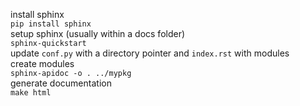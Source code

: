 install sphinx  
`pip install sphinx`  
setup sphinx (usually within a docs folder)  
`sphinx-quickstart`  
update `conf.py` with a directory pointer and `index.rst` with modules  
create modules  
`sphinx-apidoc -o . ../mypkg`  
generate documentation  
`make html`